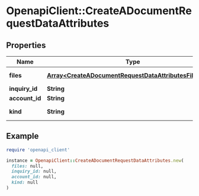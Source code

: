 # OpenapiClient::CreateADocumentRequestDataAttributes

## Properties

| Name | Type | Description | Notes |
| ---- | ---- | ----------- | ----- |
| **files** | [**Array&lt;CreateADocumentRequestDataAttributesFilesInner&gt;**](CreateADocumentRequestDataAttributesFilesInner.md) | Files to upload for this document. Files may be images or PDFs. | [optional] |
| **inquiry_id** | **String** |  | [optional] |
| **account_id** | **String** |  | [optional] |
| **kind** | **String** | Identifier for this document, e.g. \&quot;proof_of_employment\&quot; |  |

## Example

```ruby
require 'openapi_client'

instance = OpenapiClient::CreateADocumentRequestDataAttributes.new(
  files: null,
  inquiry_id: null,
  account_id: null,
  kind: null
)
```

